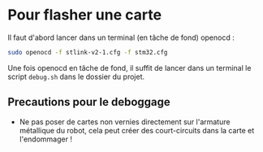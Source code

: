 # Pour flasher une carte

Il faut d'abord lancer dans un terminal (en tâche de fond) openocd :

```bash
sudo openocd -f stlink-v2-1.cfg -f stm32.cfg
```

Une fois openocd en tâche de fond, il suffit de lancer dans un terminal le script `debug.sh` dans le dossier du projet.

## Precautions pour le deboggage

- Ne pas poser de cartes non vernies directement sur l'armature métallique du robot, cela peut créer des court-circuits dans la carte et l'endommager !
